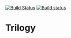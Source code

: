 [![Build Status](https://travis-ci.org/rkoeninger/Trilogy.svg?branch=master)](https://travis-ci.org/rkoeninger/Trilogy)
[![Build status](https://ci.appveyor.com/api/projects/status/l2qo4bufp4m72tyj/branch/master?svg=true)](https://ci.appveyor.com/project/rkoeninger/trilogy/branch/master)

# Trilogy
